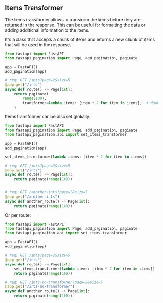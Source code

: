 ## Items Transformer

The items transformer allows to transform the items before they are returned in the response.
This can be useful for formatting the data or adding additional information to the items.

It's a class that accepts a chunk of items and returns a new chunk of items that will be used in the response.

```py
from fastapi import FastAPI
from fastapi_pagination import Page, add_pagination, paginate

app = FastAPI()
add_pagination(app)

# req: GET /ints?page=2&size=5
@app.get("/ints")
async def route() -> Page[int]:
    return paginate(
        range(100),
        transformer=lambda items: [item * 2 for item in items],  # double the items
    )
```

Items transformer can be also set globally:

```py
from fastapi import FastAPI
from fastapi_pagination import Page, add_pagination, paginate
from fastapi_pagination.api import set_items_transformer

app = FastAPI()
add_pagination(app)

set_items_transformer(lambda items: [item * 2 for item in items])

# req: GET /ints?page=2&size=5
@app.get("/ints")
async def route() -> Page[int]:
    return paginate(range(100))


# req: GET /another-ints?page=2&size=5
@app.get("/another-ints")
async def another_route() -> Page[int]:
    return paginate(range(100))
```

Or per route:

```py
from fastapi import FastAPI
from fastapi_pagination import Page, add_pagination, paginate
from fastapi_pagination.api import set_items_transformer

app = FastAPI()
add_pagination(app)

# req: GET /ints?page=2&size=5
@app.get("/ints")
async def route() -> Page[int]:
    set_items_transformer(lambda items: [item * 2 for item in items])
    return paginate(range(100))

# req: GET /ints-no-transformer?page=2&size=5
@app.get("/ints-no-transformer")
async def another_route() -> Page[int]:
    return paginate(range(100))
```